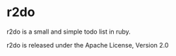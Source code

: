 r2do
====

r2do is a small and simple todo list in ruby.


r2do is released under the Apache License, Version 2.0
